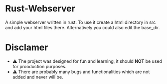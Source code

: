 # Rust-Webserver

A simple webserver written in rust. To use it create a html directory in src and add your html files there. Alternatively you could also edit the base_dir.

# Disclamer

- ⚠️ The project was designed for fun and learning, it should **NOT** be used for prooduction purposes.
- ⚠️ There are probably many bugs and functionalities which are not added and never will be.
